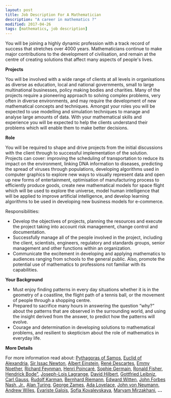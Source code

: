 ```yaml
---
layout: post
title: Job Description For A Mathematician
description: "A career in mathematics ?"
modified: 2017-04-26
tags: [mathematics, job description]
---
```


<p>
You will be joining a highly dynamic profession with a track record of success that stretches over 4000 years. Mathematicians continue to make major contributions to the development of civilisation, and remain at the centre of creating solutions that affect many aspects of people's lives.
</p>

<p>
<b>Projects</b>
</p>

<p>
You will be involved with a wide range of clients at all levels in organisations
as diverse as education, local and national governments, small to large multinational businesses, policy making bodies and charities. Many of the projects require a pioneering approach to solving complex problems, very often in diverse environments, and may require the development of new mathematical concepts and
techniques. Amongst your roles you will be expected to use modelling and simulation techniques to manage and analyse large
amounts of data. With your mathematical skills and experience you will be expected to help the
clients understand their problems which will enable them to make better decisions.
</p>

<p>
<b>Role</b>
</p>
<p>
You will be required to shape and drive projects from the initial discussions with the client through to successful implementation of the solution. Projects can cover: improving the scheduling of transportation to reduce its impact on the environment, linking DNA information to diseases, predicting the spread of
viruses through populations, developing algorithms used in computer graphics to explore new ways to visually represent data and open up new forms of entertainment, optimisation of manufacturing process to efficiently produce goods, create new mathematical models for space flight which will be used to explore the universe,
model human intelligence that will be applied to improve artificial intelligence, and develop  learning algorithms to be used in developing new business models for e-commerce.
</p>

<p>Responsibilities:</p>
<p>
  <ul>
    <li>Develop the objectives of projects, planning the resources and execute the project
        taking into account risk management, change control and documentation.</li>
    <li>Successfully manage all of the people involved in the project, including the client,
        scientists, engineers, regulatory and standards groups, senior management and other
        functions within an organization.</li>
    <li>Communicate the excitement in developing and applying mathematics to  
        audiences ranging from schools to the general public. Also,
        promote the potential use of mathematics to professions not familiar with
        its capabilities.</li>
  </ul>
</p>

<p>
<b>Your Background</b>
</p>

<p>
  <ul>
    <li>Must enjoy finding patterns in every day situations whether it is in the geometry of
        a coastline, the flight path of a tennis ball, or the movement of people through a shopping centre.</li>
    <li>Prepared to sacrifice many hours in answering the question “why?” about the patterns
        that are observed in the surrounding world, and using the insight derived from the answer,
        to predict how the patterns will evolve.</li>
    <li>Courage and determination in developing solutions to mathematical problems, and resilient to skepticism about the role of mathematics in everyday life.</li>
  </ul>
</p>

<p>
<b>More Details</b>
</p>

<p>
For more information read about:
<a href="http://en.wikipedia.org/wiki/Pythagoras" >Pythagoras of Samos</a>,
<a href="http://en.wikipedia.org/wiki/Euclid" >Euclid of Alexandria</a>,
<a href="http://en.wikipedia.org/wiki/Isaac_Newton">Sir Issac Newton</a>,
<a href="http://en.wikipedia.org/wiki/Albert_Einstein" >Albert Einstein</a>,
<a href="http://en.wikipedia.org/wiki/Ren%C3%A9_Descartes" >René Descartes</a>,
<a href="http://en.wikipedia.org/wiki/Emmy_Noether" >Emmy Noether</a>,
<a href="http://en.wikipedia.org/wiki/Richard_Feynman" >Richard Feynman</a>,
<a href="http://en.wikipedia.org/wiki/Henri_Poincar%C3%A9" >Henri Poincaré</a>,
<a href="http://en.wikipedia.org/wiki/Sophie_Germain" >Sophie Germain</a>,
<a href="http://en.wikipedia.org/wiki/Ronald_Fisher" >Ronald Fisher</a>,
<a href="https://en.wikipedia.org/wiki/Hendrik_Wade_Bode">Hendrick Bode"</a>,
<a href="http://en.wikipedia.org/wiki/Joseph-Louis_Lagrange" >Joseph-Lois Lagrange</a>,
<a href="http://en.wikipedia.org/wiki/David_Hilbert" >David Hilbert</a>,
<a href="http://en.wikipedia.org/wiki/Gottfried_Wilhelm_Leibniz" >Gottfried Leibniz</a>,
<a href="http://en.wikipedia.org/wiki/Carl_Friedrich_Gauss" >Carl Gauss</a>,
<a href="http://www.ieeeghn.org/wiki/index.php/Rudolf_E._Kalman" >Rudolf Karman</a>,
<a href="http://en.wikipedia.org/wiki/Bernhard_Riemann" >Bernhard Riemann</a>,
<a href="http://en.wikipedia.org/wiki/Edward_Witten" >Edward Witten</a>,
<a href="http://en.wikipedia.org/wiki/John_Forbes_Nash,_Jr.">John Forbes Nash, Jr.</a>,
<a href="http://en.wikipedia.org/wiki/Alan_Turing" >Alan Turing</a>,
<a href="https://en.wikipedia.org/wiki/George_Zames">George Zames</a>,
<a href="http://en.wikipedia.org/wiki/Ada_Lovelace" >Ada Lovelace</a>,
<a href="http://en.wikipedia.org/wiki/John_von_Neumann">John von Neumann</a>,
<a href="http://en.wikipedia.org/wiki/Andrew_Wiles">Andrew Wiles</a>,
<a href="http://en.wikipedia.org/wiki/%C3%89variste_Galois" >Évariste Galois</a>,
<a href="http://en.wikipedia.org/wiki/Sofia_Kovalevskaya" >Sofia Kovalevskaya</a>,
<a href="http://en.wikipedia.org/wiki/Maryam_Mirzakhani" >Maryam Mirzakhani</a>, <b>...</b>
</p>

